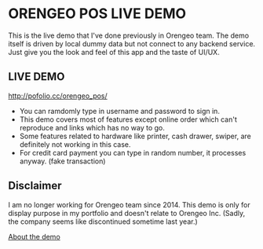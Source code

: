 # ORENGEO POS LIVE DEMO

This is the live demo that I've done previously in Orengeo team. The demo itself is driven by local dummy data but not connect to any backend service. Just give you the look and feel of this app and the taste of UI/UX.

## LIVE DEMO

http://pofolio.cc/orengeo_pos/
- You can ramdomly type in username and password to sign in.
- This demo covers most of features except online order which can't reproduce and links which has no way to go.
- Some features related to hardware like printer, cash drawer, swiper, are definitely not working in this case.
- For credit card payment you can type in random number, it processes anyway. (fake transaction)

## Disclaimer

I am no longer working for Orengeo team since 2014. This demo is only for display purpose in my portfolio and doesn't relate to Orengeo Inc. (Sadly, the company seems like discontinued sometime last year.)

[About the demo](http://pofolio.cc/2013/11/04/Orengeo-POS-Revison-21/)
